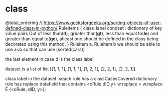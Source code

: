 # class 

@total_ordering    // https://www.geeksforgeeks.org/sorting-objects-of-user-defined-class-in-python/ 
Ruleitems
{
class_label 
condset : dictionary of key value pairs
Out of less than(__lt__), greater than(__gt__), less than equal to(__le__) and greater than equal to(__ge__), atleast one should be defined in the class being decorated using this method.
}
Ruleitem a, Ruleitem b 
we should be able to use a<b 
so that can use (sorted(cars))



the last element in case d is the class label 

dataset is a list of list  [[1, 1, 1], [1, 1, 1], [1, 2, 1], [2, 2, 1], [2, 2, 1]]

class label in the dataset.
seach rule has a classCasesCovered dictionary
rule has replace datafield that contains <cRule,dID,y>
w.replace = w.replace È {<cRule, dID, y>};